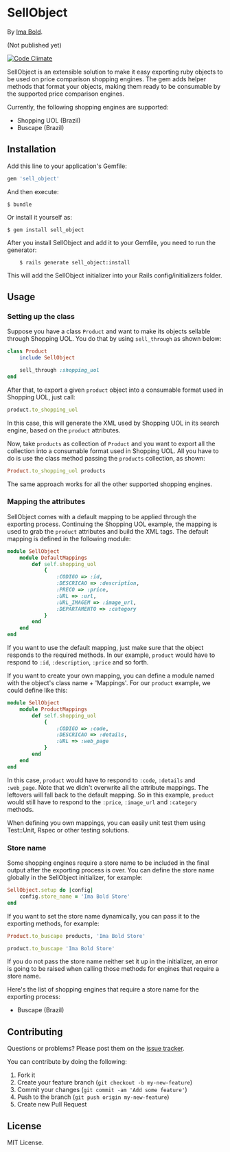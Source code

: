 # SellObject

By [Ima Bold](http://imabold.com).

(Not published yet)

[![Code Climate](https://codeclimate.com/github/imaboldcompany/sell_object.png)](https://codeclimate.com/github/imaboldcompany/sell_object)

SellObject is an extensible solution to make it easy exporting ruby objects to be used on price comparison shopping engines. The gem adds helper methods that format your objects, making them ready to be consumable by the supported price comparison engines.

Currently, the following shopping engines are supported:

* Shopping UOL (Brazil)
* Buscape (Brazil)

## Installation

Add this line to your application's Gemfile:

```ruby
gem 'sell_object'
```

And then execute:

    $ bundle

Or install it yourself as:

    $ gem install sell_object

After you install SellObject and add it to your Gemfile, you need to run the generator:

		$ rails generate sell_object:install

This will add the SellObject initializer into your Rails config/initializers folder.

## Usage

### Setting up the class

Suppose you have a class `Product` and want to make its objects sellable through Shopping UOL. 
You do that by using `sell_through` as shown below:

```ruby
class Product
	include SellObject

	sell_through :shopping_uol
end
```

After that, to export a given `product` object into a consumable format used in Shopping UOL, just call:

```ruby
product.to_shopping_uol
```

In this case, this will generate the XML used by Shopping UOL in its search engine, based on the `product` attributes.

Now, take `products` as collection of `Product` and you want to export all the collection into a consumable format used in Shopping UOL. All you have to do is use the class method passing the `products` collection, as shown:

```ruby
Product.to_shopping_uol products
```

The same approach works for all the other supported shopping engines.

### Mapping the attributes

SellObject comes with a default mapping to be applied through the exporting process. Continuing the Shopping UOL example, the mapping is used to grab the `product` attributes and build the XML tags. The default mapping is defined in the following module:

```ruby
module SellObject
	module DefaultMappings
		def self.shopping_uol
			{ 
				:CODIGO => :id, 
				:DESCRICAO => :description, 
				:PRECO => :price,
				:URL => :url,
				:URL_IMAGEM => :image_url,
				:DEPARTAMENTO => :category  
			}
		end
	end	
end
```
If you want to use the default mapping, just make sure that the object responds to the required methods. In our example, `product` would have to respond to `:id`, `:description`, `:price` and so forth.

If you want to create your own mapping, you can define a module named with the object's class name + 'Mappings'. For our `product` example, we could define like this:

```ruby
module SellObject
	module ProductMappings
		def self.shopping_uol
			{ 
				:CODIGO => :code, 
				:DESCRICAO => :details, 
				:URL => :web_page  
			}
		end
	end	
end
```
In this case, `product` would have to respond to `:code`, `:details` and `:web_page`. Note that we didn't overwrite all the attribute mappings. The leftovers will fall back to the default mapping. So in this example, `product` would still have to respond to the `:price`, `:image_url` and `:category` methods.

When defining you own mappings, you can easily unit test them using Test::Unit, Rspec or other testing solutions.

### Store name

Some shopping engines require a store name to be included in the final output after the exporting process is over. You can define the store name globally in the SellObject initializer, for example:

```ruby
SellObject.setup do |config|
	config.store_name = 'Ima Bold Store'
end
```

If you want to set the store name dynamically, you can pass it to the exporting methods, for example:

```ruby
Product.to_buscape products, 'Ima Bold Store'

product.to_buscape 'Ima Bold Store'
```

If you do not pass the store name neither set it up in the initializer, an error is going to be raised when calling those methods for engines that require a store name.

Here's the list of shopping engines that require a store name for the exporting process:

* Buscape (Brazil)

## Contributing

Questions or problems? Please post them on the [issue tracker](https://github.com/imaboldcompany/sell_object/issues).

You can contribute by doing the following:

1. Fork it
2. Create your feature branch (`git checkout -b my-new-feature`)
3. Commit your changes (`git commit -am 'Add some feature'`)
4. Push to the branch (`git push origin my-new-feature`)
5. Create new Pull Request

## License

MIT License.